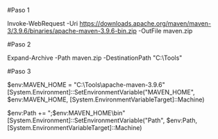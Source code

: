 #Paso 1

Invoke-WebRequest -Uri https://downloads.apache.org/maven/maven-3/3.9.6/binaries/apache-maven-3.9.6-bin.zip -OutFile maven.zip

#Paso 2

Expand-Archive -Path maven.zip -DestinationPath "C:\Tools"

#Paso 3

$env:MAVEN_HOME = "C:\Tools\apache-maven-3.9.6"
[System.Environment]::SetEnvironmentVariable("MAVEN_HOME", $env:MAVEN_HOME, [System.EnvironmentVariableTarget]::Machine)

$env:Path += ";$env:MAVEN_HOME\bin"
[System.Environment]::SetEnvironmentVariable("Path", $env:Path, [System.EnvironmentVariableTarget]::Machine)
